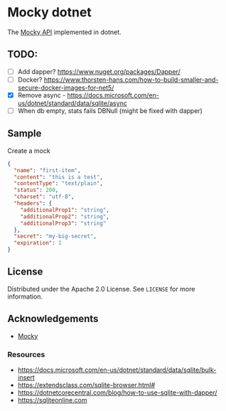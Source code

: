 ﻿# Mocky dotnet

The [Mocky API](https://designer.mocky.io) implemented in dotnet.

## TODO:

- [ ] Add dapper? https://www.nuget.org/packages/Dapper/
- [ ] Docker? https://www.thorsten-hans.com/how-to-build-smaller-and-secure-docker-images-for-net5/
- [x] Remove async - https://docs.microsoft.com/en-us/dotnet/standard/data/sqlite/async
- [ ] When db empty, stats fails DBNull (might be fixed with dapper)

## Sample 

Create a mock
```json
{
  "name": "first-item",
  "content": "this is a test",
  "contentType": "text/plain",
  "status": 200,
  "charset": "utf-8",
  "headers": {
    "additionalProp1": "string",
    "additionalProp2": "string",
    "additionalProp3": "string"
  },
  "secret": "my-big-secret",
  "expiration": 1
}
```

<!-- LICENSE -->
## License

Distributed under the Apache 2.0 License. See `LICENSE` for more information.

<!-- ACKNOWLEDGEMENTS -->
## Acknowledgements

* [Mocky](https://github.com/julien-lafont/Mocky)

### Resources

- https://docs.microsoft.com/en-us/dotnet/standard/data/sqlite/bulk-insert
- https://extendsclass.com/sqlite-browser.html#
-  https://dotnetcorecentral.com/blog/how-to-use-sqlite-with-dapper/
- https://sqliteonline.com
